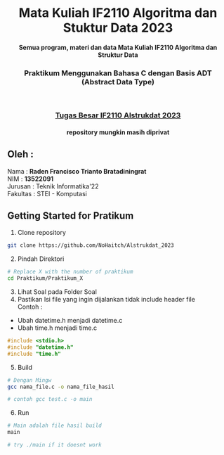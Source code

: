 <div align="center">
<h1>Mata Kuliah IF2110 Algoritma dan Stuktur Data 2023</h1>
<b>Semua program, materi dan data Mata Kuliah IF2110 Algoritma dan Struktur Data</b>
<br>
<h3> Praktikum Menggunakan Bahasa C dengan Basis ADT (Abstract Data Type) </h3>
<br>
<h3><a href="https://github.com/mrsuiii/Tubes-Alstrukdat"> Tugas Besar IF2110 Alstrukdat 2023 </a></h3>
<h4>repository mungkin masih diprivat</h4>
</div> 
  
## Oleh : 
Nama : **Raden Francisco Trianto Bratadiningrat**  
NIM : **13522091**   
Jurusan : Teknik Informatika'22  
Fakultas : STEI - Komputasi  

## Getting Started for Pratikum   

1. Clone repository    
```bash
git clone https://github.com/NoHaitch/Alstrukdat_2023
``` 
2. Pindah Direktori  
```bash
# Replace X with the number of praktikum
cd Praktikum/Praktikum_X 
```
3. Lihat Soal pada Folder Soal  
4. Pastikan Isi file yang ingin dijalankan tidak include header file  
   Contoh :
  - Ubah datetime.h menjadi datetime.c
  - Ubah time.h menjadi time.c
``` c
#include <stdio.h>
#include "datetime.h"
#include "time.h"  
```  
   
5. Build
```bash
# Dengan Mingw
gcc nama_file.c -o nama_file_hasil

# contoh gcc test.c -o main
```

6. Run
```bash
# Main adalah file hasil build
main

# try ./main if it doesnt work
```
